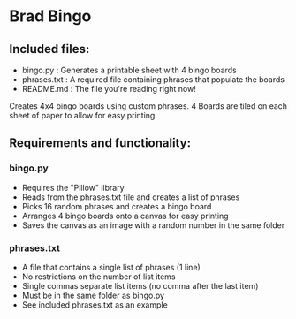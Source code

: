 # Brad Bingo

## Included files:
- bingo.py     : Generates a printable sheet with 4 bingo boards
- phrases.txt  : A required file containing phrases that populate the boards
- README.md   : The file you're reading right now!

Creates 4x4 bingo boards using custom phrases.
4 Boards are tiled on each sheet of paper to allow for easy printing.

## Requirements and functionality:

### bingo.py
- Requires the "Pillow" library
- Reads from the phrases.txt file and creates a list of phrases
- Picks 16 random phrases and creates a bingo board
- Arranges 4 bingo boards onto a canvas for easy printing
- Saves the canvas as an image with a random number in the same folder

### phrases.txt
- A file that contains a single list of phrases (1 line)
- No restrictions on the number of list items
- Single commas separate list items (no comma after the last item)
- Must be in the same folder as bingo.py
- See included phrases.txt as an example
